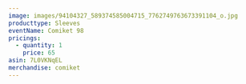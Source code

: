 ```yaml
---
image: images/94104327_589374585004715_7762749763673391104_o.jpg
producttype: Sleeves
eventName: Comiket 98
pricings:
  - quantity: 1
    price: 65
asin: 7L0VKNqEL
merchandise: comiket
---
```

